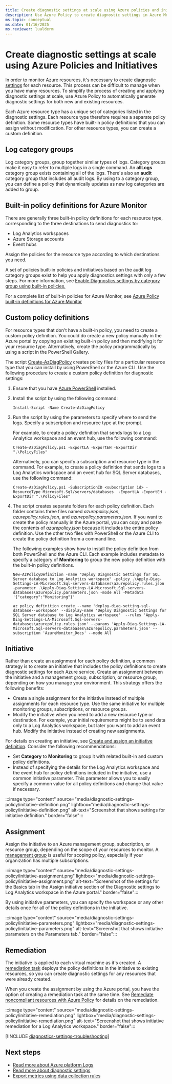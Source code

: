 ```yaml
---
title: Create diagnostic settings at scale using Azure policies and initiatives
description: Use Azure Policy to create diagnostic settings in Azure Monitor at scale as each Azure resource is created.
ms.topic: conceptual
ms.date: 01/16/2025
ms.reviewer: lualderm
---
```



# Create diagnostic settings at scale using Azure Policies and Initiatives

In order to monitor Azure resources, it's necessary to create [diagnostic settings](./diagnostic-settings.md) for each resource. This process can be difficult to manage when you have many resources. To simplify the process of creating and applying diagnostic settings at scale, use Azure Policy to automatically generate diagnostic settings for both new and existing resources. 

Each Azure resource type has a unique set of categories listed in the diagnostic settings. Each resource type therefore requires a separate policy definition. Some resource types have built-in policy definitions that you can assign without modification. For other resource types, you can create a custom definition.   

## Log category groups

Log category groups, group together similar types of logs. Category groups make it easy to refer to multiple logs in a single command. An **allLogs** category group exists containing all of the logs. There's also an **audit** category group that includes all audit logs. By using to a category group, you can define a policy that dynamically updates as new log categories are added to group.

## Built-in policy definitions for Azure Monitor
There are generally three built-in policy definitions for each resource type, corresponding to the three destinations to send diagnostics to:
* Log Analytics workspaces 
* Azure Storage accounts 
* Event hubs 

Assign the policies for the resource type according to which destinations you need.

A set of policies built-in policies and initiatives based on the audit log category groups exist to help you apply diagnostics settings with only a few steps. For more information, see [Enable Diagnostics settings by category group using built-in policies.](./diagnostics-settings-policies-deployifnotexists.md)

For a complete list of built-in policies for Azure Monitor, see [Azure Policy built-in definitions for Azure Monitor](../policy-reference.md)

## Custom policy definitions
For resource types that don't have a built-in policy, you need to create a custom policy definition. You could do create a new policy manually in the Azure portal by copying an existing built-in policy and then modifying it for your resource type. Alternatively, create the policy programmatically by using a script in the PowerShell Gallery.

The script [Create-AzDiagPolicy](https://www.powershellgallery.com/packages/Create-AzDiagPolicy) creates policy files for a particular resource type that you can install by using PowerShell or the Azure CLI. Use the following procedure to create a custom policy definition for diagnostic settings:

1. Ensure that you have [Azure PowerShell](/powershell/azure/install-azure-powershell) installed.
2. Install the script by using the following command:
  
    ```azurepowershell
    Install-Script -Name Create-AzDiagPolicy
    ```

3. Run the script by using the parameters to specify where to send the logs. Specify a subscription and resource type at the prompt. 

   For example, to create a policy definition that sends logs to a Log Analytics workspace and an event hub, use the following command:

   ```azurepowershell
   Create-AzDiagPolicy.ps1 -ExportLA -ExportEH -ExportDir ".\PolicyFiles"  
   ```

   Alternatively, you can specify a subscription and resource type in the command. For example, to create a policy definition that sends logs to a Log Analytics workspace and an event hub for SQL Server databases, use the following command:

   ```azurepowershell
   Create-AzDiagPolicy.ps1 -SubscriptionID <subscription id> -ResourceType Microsoft.Sql/servers/databases  -ExportLA -ExportEH -ExportDir ".\PolicyFiles"  
   ```

5. The script creates separate folders for each policy definition. Each folder contains three files named *azurepolicy.json*, *azurepolicy.rules.json*, and *azurepolicy.parameters.json*. If you want to create the policy manually in the Azure portal, you can copy and paste the contents of *azurepolicy.json* because it includes the entire policy definition. Use the other two files with PowerShell or the Azure CLI to create the policy definition from a command line.

   The following examples show how to install the policy definition from both PowerShell and the Azure CLI. Each example includes metadata to specify a category of **Monitoring** to group the new policy definition with the built-in policy definitions.

   ```azurepowershell
   New-AzPolicyDefinition -name "Deploy Diagnostic Settings for SQL Server database to Log Analytics workspace" -policy .\Apply-Diag-Settings-LA-Microsoft.Sql-servers-databases\azurepolicy.rules.json -parameter .\Apply-Diag-Settings-LA-Microsoft.Sql-servers-databases\azurepolicy.parameters.json -mode All -Metadata '{"category":"Monitoring"}'
   ```

   ```azurecli
   az policy definition create --name 'deploy-diag-setting-sql-database--workspace' --display-name 'Deploy Diagnostic Settings for SQL Server database to Log Analytics workspace'  --rules 'Apply-Diag-Settings-LA-Microsoft.Sql-servers-databases\azurepolicy.rules.json' --params 'Apply-Diag-Settings-LA-Microsoft.Sql-servers-databases\azurepolicy.parameters.json' --subscription 'AzureMonitor_Docs' --mode All
   ```

## Initiative
Rather than create an assignment for each policy definition, a common strategy is to create an initiative that includes the policy definitions to create diagnostic settings for each Azure service. Create an assignment between the initiative and a management group, subscription, or resource group, depending on how you manage your environment. This strategy offers the following benefits:

- Create a single assignment for the initiative instead of multiple assignments for each resource type. Use the same initiative for multiple monitoring groups, subscriptions, or resource groups.
- Modify the initiative when you need to add a new resource type or destination. For example, your initial requirements might be to send data only to a Log Analytics workspace, but later you want to add an event hub. Modify the initiative instead of creating new assignments.

For details on creating an initiative, see [Create and assign an initiative definition](/azure/governance/policy/tutorials/create-and-manage#create-and-assign-an-initiative-definition). Consider the following recommendations:

- Set **Category** to **Monitoring** to group it with related built-in and custom policy definitions.
- Instead of specifying the details for the Log Analytics workspace and the event hub for policy definitions included in the initiative, use a common initiative parameter. This parameter allows you to easily specify a common value for all policy definitions and change that value if necessary.
<!-- convertborder later -->
:::image type="content" source="media/diagnostic-settings-policy/initiative-definition.png" lightbox="media/diagnostic-settings-policy/initiative-definition.png" alt-text="Screenshot that shows settings for initiative definition." border="false":::

## Assignment 
Assign the initiative to an Azure management group, subscription, or resource group, depending on the scope of your resources to monitor. A [management group](/azure/governance/management-groups/overview) is useful for scoping policy, especially if your organization has multiple subscriptions.
<!-- convertborder later -->
:::image type="content" source="media/diagnostic-settings-policy/initiative-assignment.png" lightbox="media/diagnostic-settings-policy/initiative-assignment.png" alt-text="Screenshot of the settings for the Basics tab in the Assign initiative section of the Diagnostic settings to Log Analytics workspace in the Azure portal." border="false":::

By using initiative parameters, you can specify the workspace or any other details once for all of the policy definitions in the initiative. 
<!-- convertborder later -->
:::image type="content" source="media/diagnostic-settings-policy/initiative-parameters.png" lightbox="media/diagnostic-settings-policy/initiative-parameters.png" alt-text="Screenshot that shows initiative parameters on the Parameters tab." border="false":::

## Remediation
The initiative is applied to each virtual machine as it's created. A [remediation task](/azure/governance/policy/how-to/remediate-resources) deploys the policy definitions in the initiative to existing resources, so you can create diagnostic settings for any resources that were already created.

When you create the assignment by using the Azure portal, you have the option of creating a remediation task at the same time. See [Remediate noncompliant resources with Azure Policy](/azure/governance/policy/how-to/remediate-resources) for details on the remediation.
<!-- convertborder later -->
:::image type="content" source="media/diagnostic-settings-policy/initiative-remediation.png" lightbox="media/diagnostic-settings-policy/initiative-remediation.png" alt-text="Screenshot that shows initiative remediation for a Log Analytics workspace." border="false":::

[!INCLUDE [diagnostics-settings-troubleshooting](../includes/diagnostics-settings-troubleshooting.md)]

## Next steps

- [Read more about Azure platform Logs](./platform-logs-overview.md)
- [Read more about diagnostic settings](./diagnostic-settings.md)
- [Export metrics using data collection rules](./data-collection-metrics.md)

